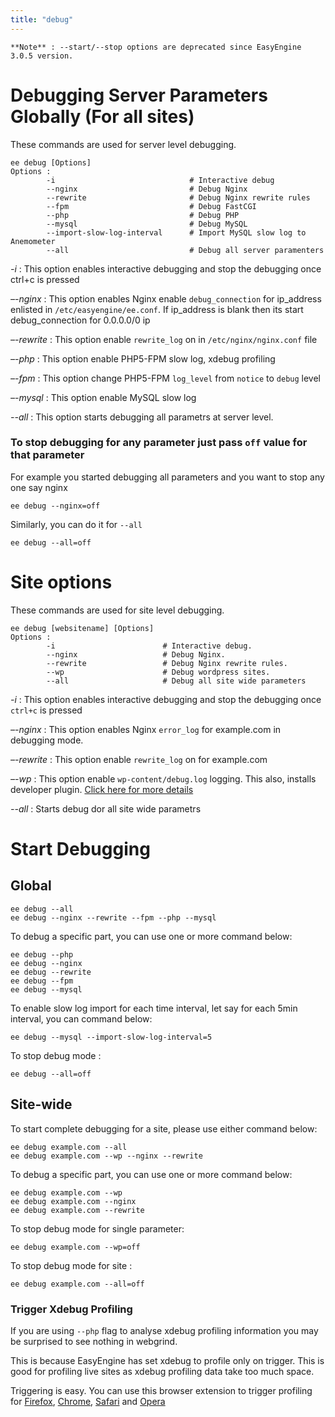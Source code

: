 ```yaml
---
title: "debug"
---
```


	**Note** : --start/--stop options are deprecated since EasyEngine 3.0.5 version.


# Debugging Server Parameters Globally (For all sites)

These commands are used for server level debugging.

	ee debug [Options]
	Options :
        	-i                              # Interactive debug
          	--nginx                         # Debug Nginx
           	--rewrite                       # Debug Nginx rewrite rules
           	--fpm                           # Debug FastCGI
           	--php                           # Debug PHP
           	--mysql                         # Debug MySQL
           	--import-slow-log-interval      # Import MySQL slow log to Anemometer
			--all 							# Debug all server paramenters


*-i*            : This option enables interactive debugging and stop the debugging once ctrl+c is pressed

*–-nginx*        : This option enables Nginx enable `debug_connection` for ip_address enlisted in `/etc/easyengine/ee.conf`. If ip_address is blank then its start debug_connection for 0.0.0.0/0 ip

*–-rewrite*      : This option enable `rewrite_log` on in `/etc/nginx/nginx.conf` file

*–-php*          : This option enable PHP5-FPM slow log, xdebug profiling

*–-fpm*          : This option change PHP5-FPM `log_level` from `notice` to `debug` level

*–-mysql*        : This option enable MySQL slow log

*--all*          : This option starts debugging all parametrs at server level.


### To stop debugging for any parameter just pass `off` value for that parameter

For example you started debugging all parameters and you want to stop any one say nginx

	ee debug --nginx=off

Similarly, you can do it for `--all`

	ee debug --all=off

# Site options

These commands are used for site level debugging.

	ee debug [websitename] [Options]
	Options :
        	-i                        # Interactive debug.
        	--nginx                   # Debug Nginx.
        	--rewrite                 # Debug Nginx rewrite rules.
        	--wp                      # Debug wordpress sites.
			--all                     # Debug all site wide parameters


*-i*              : This option enables interactive debugging and stop the debugging once `ctrl+c` is pressed

*–-nginx*          : This option enables Nginx `error_log` for example.com in debugging mode.

*–-rewrite*        : This option enable `rewrite_log` on for example.com

*–-wp*             : This option enable `wp-content/debug.log` logging. This also, installs developer plugin. [Click here for more details](https://rtcamp.com/tutorials/wordpress/debugging/)

*--all*           : Starts debug dor all site wide parametrs

# Start Debugging

## Global
	ee debug --all
	ee debug --nginx --rewrite --fpm --php --mysql

To debug a specific part, you can use one or more command below:

	ee debug --php
	ee debug --nginx
	ee debug --rewrite
	ee debug --fpm
	ee debug --mysql

To enable slow log import for each time interval, let say for each 5min interval, you can command below:

	ee debug --mysql --import-slow-log-interval=5

To stop debug mode :

	ee debug --all=off

## Site-wide

To start complete debugging for a site, please use either command below:

	ee debug example.com --all
	ee debug example.com --wp --nginx --rewrite

To debug a specific part, you can use one or more command below:

	ee debug example.com --wp
	ee debug example.com --nginx
	ee debug example.com --rewrite

To stop debug mode for single parameter:

	ee debug example.com --wp=off

To stop debug mode for site :

	ee debug example.com --all=off

### Trigger Xdebug Profiling

If you are using `--php` flag to analyse xdebug profiling information you may be surprised to see nothing in webgrind.

This is because EasyEngine has set xdebug to profile only on trigger. This is good for profiling live sites as xdebug profiling data take too much space.

Triggering is easy. You can use this browser extension to trigger profiling for [Firefox](https://addons.mozilla.org/en-US/firefox/addon/the-easiest-xdebug/), [Chrome](https://chrome.google.com/extensions/detail/eadndfjplgieldjbigjakmdgkmoaaaoc), [Safari](https://github.com/benmatselby/xdebug-toggler) and [Opera](http://addons.opera.com/extensions/details/xdebug-launcher/)
